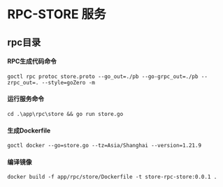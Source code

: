 # RPC-STORE   服务
## rpc目录
#### RPC生成代码命令
    goctl rpc protoc store.proto --go_out=./pb --go-grpc_out=./pb --zrpc_out=. --style=goZero -m
#### 运行服务命令
    cd .\app\rpc\store && go run store.go
#### 生成Dockerfile
    goctl docker --go=store.go --tz=Asia/Shanghai --version=1.21.9
#### 编译镜像
    docker build -f app/rpc/store/Dockerfile -t store-rpc-store:0.0.1 .